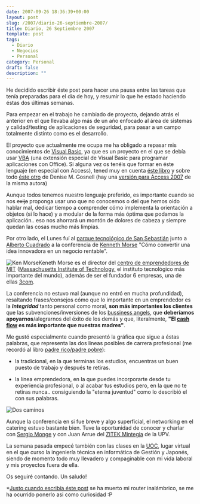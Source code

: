 ```yaml
---
date: 2007-09-26 18:36:39+00:00
layout: post
slug: /2007/diario-26-septiembre-2007/
title: Diario, 26 Septiembre 2007
template: post
tags:
  - Diario
  - Negocios
  - Personal
category: Personal
draft: false
description: ""
---
```


He decidido escribir éste post para hacer una pausa entre las tareas que tenía preparadas para el día de hoy, y resumir lo que he estado haciendo éstas dos últimas semanas.

Para empezar en el trabajo he cambiado de proyecto, dejando atrás el anterior en el que llevaba algo más de un año enfocado al área de sistemas y calidad/testing de aplicaciones de seguridad, para pasar a un campo totalmente distinto como es el desarrollo.

El proyecto que actualmente me ocupa me ha obligado a repasar mis conocimientos de [Visual Basic](http://es.wikipedia.org/wiki/Visual_Basic), ya que es un proyecto en el que se debía usar [VBA](http://en.wikipedia.org/wiki/Visual_Basic_for_Applications) (una extensión especial de Visual Basic para programar aplicaciones con Office). Si alguna vez os tenéis que formar en éste lenguaje (en especial con Access), tened muy en cuenta [éste libro](http://www.amazon.com/Microsoft-Access-Programming-Absolute-Beginner/dp/1598633937/ref=pd_bbs_sr_11/002-7135026-8451205?ie=UTF8&s=books&qid=1190825526&sr=8-11) y sobre todo [éste otro](http://www.amazon.com/Beginning-Access-2003-VBA-Programmer/dp/0764556592/ref=pd_bbs_sr_1/002-7135026-8451205?ie=UTF8&s=books&qid=1190825526&sr=8-1) de Denise M. Gosnell (hay una [versión para Access 2007](http://www.wrox.com/WileyCDA/WroxTitle/productCd-0470046848.html) de la misma autora)

Aunque todos tenemos nuestro lenguaje preferido, es importante cuando se nos <strike>exija</strike> proponga usar uno que no conocemos o del que hemos oido hablar mal, dedicar tiempo a comprender cómo implementa la orientación a objetos (si lo hace) y a modular de la forma más óptima que podamos la aplicación.. eso nos ahorrará un montón de dolores de cabeza y siempre quedan las cosas mucho más limpias.

Por otro lado, el Lunes fuí al [parque tecnológico de San Sebastián](http://www.miramon.es) junto a [Alberto Cuadrado](http://blog.albertocuadrado.com) a la conferencia de [Kenneth Morse](http://entrepreneurship.mit.edu/staff.php) "Cómo convertir una idea innovadora en un negocio rentable".

![Ken Morse](http://farm2.static.flickr.com/1116/1443086321_22bbb6d7e7_m.jpg)Keneth Morse es el director del [centro de emprendedores de MIT](http://entrepreneurship.mit.edu/index.php) ([Massachusetts Institute of Technology,](http://web.mit.edu/aboutmit/) el instituto tecnológico más importante del mundo), además de ser el fundador 6 empresas, una de ellas [3com](http://www.3com.es/).

La conferencia no estuvo mal (aunque no entró en mucha profundidad), resaltando frases/consejos cómo que lo importante en un emprendedor es la _**Integridad**_ tanto personal como moral, **son más importantes los clientes** que las subvenciones/inversiones de los [bussiness angels](http://en.wikipedia.org/wiki/Angel_investor), que **deberíamos apoyarnos**/alegrarnos del éxito de los demás y que,  literalmente, **"El [cash flow](http://es.wikipedia.org/wiki/Flujo_de_caja) es más importante que nuestras madres"**.

Me gustó especialmente cuando presentó la gráfica que sigue a éstas palabras, que representa las dos lineas posibles de carrera profesional (me recordó al libro [padre rico/padre pobre](http://casadellibro.com/fichas/fichabiblio/0,,2900001011892,00.html?codigo=2900001011892&nombre=PADRE%20RICO%2C%20PADRE%20POBRE%3A%20LO%20QUE%20LOS%20RICOS%20ENSE%D1AN%20A%20SUS%20HIJOS%20ACE%20RCA%20DEL%20DINERO%20%21Y%20LA%20CLASE%20MEDIA%20NO%21)):



	
  * la tradicional, en la que terminas los estudios, encuentras un buen puesto de trabajo y después te retiras.

	
  * la línea emprendedora, en la que puedes incorporarte desde tu experiencia profesional, o al acabar tus estudios pero, en la que no te retiras nunca.. consiguiendo la "eterna juventud" como lo describió el con sus palabras.




![Dos caminos](http://farm2.static.flickr.com/1204/1443948096_3cbd3883b1.jpg)


Aunque la conferencia en si fue breve y algo superficial, el networking en el catering estuvo bastante bien. Tuve la oportunidad de conocer y charlar con [Sergio Monge](http://www.sergiomonge.com/) y con Juan Arrue del  				[ZITEK Mintegia](http://www.ikerkuntza.ehu.es/p083-8991/es/contenidos/informacion/zitek/es_zitek/zitek.html) de la UPV.

La semana pasada empecé también con las clases en la [UOC](http://uoc.edu), lugar virtual en el que curso la ingeniería técnica en informática de Gestión y Japonés, siendo de momento todo muy llevadero y compaginable con mi vida laboral y mis proyectos fuera de ella.

Os seguiré contando. Un saludo!

*[Justo cuando escribía éste post](http://twitter.com/asiermarques/statuses/294947822) se ha muerto mi router inalámbrico, se me ha ocurrido ponerlo asi como curiosidad :P
